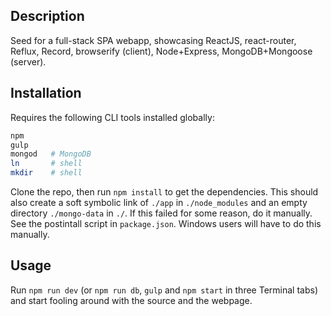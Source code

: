 ## Description

Seed for a full-stack SPA webapp, showcasing ReactJS, react-router, Reflux, Record, browserify (client), Node+Express, MongoDB+Mongoose (server).

## Installation

Requires the following CLI tools installed globally:

``` bash
npm
gulp
mongod   # MongoDB
ln       # shell
mkdir    # shell
```

Clone the repo, then run `npm install` to get the dependencies. This should also create a soft symbolic link of `./app` in `./node_modules` and an empty directory `./mongo-data` in `./`. If this failed for some reason, do it manually. See the postintall script in `package.json`. Windows users will have to do this manually.

## Usage

Run `npm run dev` (or `npm run db`, `gulp` and `npm start` in three Terminal tabs) and start fooling around with the source and the webpage.
